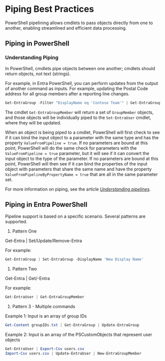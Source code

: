 # Piping Best Practices

PowerShell pipelining allows cmdlets to pass objects directly from one to another, enabling streamlined and efficient data processing.

## Piping in PowerShell

### Understanding Piping

In PowerShell, cmdlets pipe objects between one another; cmdlets should return objects, not text (strings).

For example, in Entra PowerShell, you can perform updates from the output of another command as inputs. For example, updating the Postal Code address for all group members after a reporting line changes.

```powershell
Get-EntraGroup -Filter "DisplayName eq 'Contoso Team'" | Get-EntraGroupMember | Set-EntraUser -PostalCode 90134 
```

The cmdlet `Get-EntraGroupMember` will return a set of `GroupMember` objects, and those objects will be individually piped to the `Set-EntraUser` cmdlet, where they will be updated.

When an object is being piped to a cmdlet, PowerShell will first check to see if it can bind the input object to a parameter with the same type and has the property `ValueFromPipeline = true`. If no parameters are bound at this point, PowerShell will do the same check for parameters with the `ValueFromPipeline = true` parameter, but it will see if it can convert the input object to the type of the parameter. If no parameters are bound at this point, PowerShell will then see if it can bind the properties of the input object with parameters that share the same name and have the property `ValueFromPipelineByPropertyName = true` that are all in the same parameter set.

For more information on piping, see the article [_Understanding pipelines_](https://learn.microsoft.com/powershell/scripting/learn/understanding-the-powershell-pipeline).

## Piping in Entra PowerShell

Pipeline support is based on a specific scenario. Several patterns are supported.

1. Pattern One

Get-Entra<Object> | Set/Update/Remove-Entra<Object>

For example:

```powershell
Get-EntraGroup | Set-EntraGroup -DisplayName 'New Display Name'
```

1. Pattern Two

Get-Entra<Object> | Get/<otherVerbs>-Entra<object2><childObject>

For example:

```powershell
Get-EntraUser | Get-EntraGroupMember
```

1. Pattern 3 - Multiple commands

Example 1: Input is an array of group IDs

```powershell
Get-Content groupIDs.txt | Get-EntraGroup | Update-EntraGroup
```

Example 2: Input is an array of the PSCustomObjects that represent user objects

```powershell
Get-EntraUser | Export-Csv users.csv
Import-Csv users.csv | Update-EntraUser | New-EntraGroupMember
```
